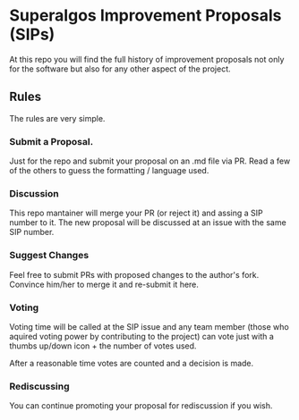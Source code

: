 # Superalgos Improvement Proposals (SIPs)

At this repo you will find the full history of improvement proposals not only for the software but also for any other aspect of the project. 

## Rules

The rules are very simple.

### Submit a Proposal.

Just for the repo and submit your proposal on an .md file via PR. Read a few of the others to guess the formatting / language used.

### Discussion

This repo mantainer will merge your PR (or reject it) and assing a SIP number to it. The new proposal will be discussed at an issue with the same SIP number. 

### Suggest Changes

Feel free to submit PRs with proposed changes to the author's fork. Convince him/her to merge it and re-submit it here.

### Voting

Voting time will be called at the SIP issue and any team member (those who aquired voting power by contributing to the project) can vote just with a thumbs up/down icon + the number of votes used.

After a reasonable time votes are counted and a decision is made. 

### Rediscussing

You can continue promoting your proposal for rediscussion if you wish.
